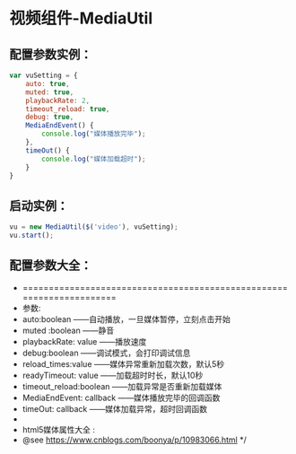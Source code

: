 # 视频组件-MediaUtil

## 配置参数实例：
```javascript
var vuSetting = {
    auto: true,
    muted: true,
    playbackRate: 2,
    timeout_reload: true,
    debug: true,
    MediaEndEvent() {
        console.log("媒体播放完毕");
    },
    timeOut() {
        console.log("媒体加载超时");
    }
}
```
## 启动实例：
```javascript
vu = new MediaUtil($('video'), vuSetting);
vu.start();
```

## 配置参数大全：
 * =====================================================================
 * 参数:
 * auto:boolean             ——自动播放，一旦媒体暂停，立刻点击开始
 * muted :boolean           ——静音
 * playbackRate: value      ——播放速度
 * debug:boolean            ——调试模式，会打印调试信息
 * reload_times:value       ——媒体异常重新加载次数，默认5秒
 * readyTimeout: value      ——加载超时时长，默认10秒
 * timeout_reload:boolean   ——加载异常是否重新加载媒体
 * MediaEndEvent: callback  ——媒体播放完毕的回调函数
 * timeOut: callback       ——媒体加载异常，超时回调函数
 * 
 *  html5媒体属性大全 : 
 *  @see  https://www.cnblogs.com/boonya/p/10983066.html
 */
